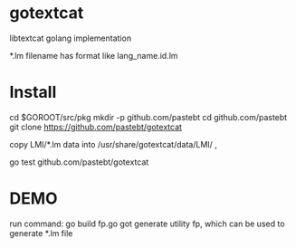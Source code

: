 gotextcat
=========

libtextcat golang implementation


*.lm filename has format like  lang_name.id.lm

Install
=======

cd $GOROOT/src/pkg
mkdir -p github.com/pastebt
cd github.com/pastebt
git clone https://github.com/pastebt/gotextcat

copy LMI/*.lm data into /usr/share/gotextcat/data/LMI/ ,

go test github.com/pastebt/gotextcat


DEMO
====
run command:
 go build fp.go 
got generate utility fp, which can be used to generate *.lm file
